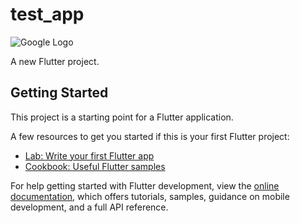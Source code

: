 # test_app

<img src="http://drive.google.com/uc?export=view&id=1UYDel_7A8t6svQ0c822qKhKobaJnoD9m" alt="Google Logo">

A new Flutter project.

## Getting Started

This project is a starting point for a Flutter application.

A few resources to get you started if this is your first Flutter project:

- [Lab: Write your first Flutter app](https://docs.flutter.dev/get-started/codelab)
- [Cookbook: Useful Flutter samples](https://docs.flutter.dev/cookbook)

For help getting started with Flutter development, view the
[online documentation](https://docs.flutter.dev/), which offers tutorials,
samples, guidance on mobile development, and a full API reference.
